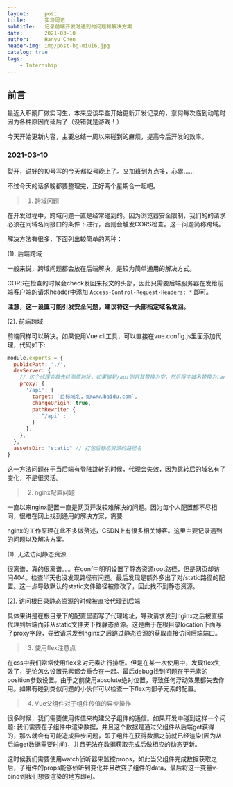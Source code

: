 ```yaml
---
layout:     post
title:      实习周记
subtitle:   记录前端开发时遇到的问题和解决方案
date:       2021-03-10
author:     Hanyu Chen
header-img: img/post-bg-miui6.jpg
catalog: true
tags:
    - Internship
---
```


## 前言

最近入职鹅厂做实习生，本来应该早些开始更新开发记录的，奈何每次临到动笔时因为各种原因而延后了（没错就是游戏！）

今天开始更新内容，主要总结一周以来碰到的麻烦，提高今后开发的效率。

### 2021-03-10

裂开，说好的10号写的今天都12号晚上了。又加班到九点多，心累......

不过今天的话多晚都要整理完，正好两个星期合一起吧。

> 1. 跨域问题

在开发过程中，跨域问题一直是经常碰到的。因为浏览器安全限制，我们的的请求必须在同域名同接口的条件下进行，否则会触发CORS检查。这一问题简称跨域。

解决方法有很多，下面列出较简单的两种：

(1). 后端跨域

一般来说，跨域问题都会放在后端解决，是较为简单通用的解决方式。

CORS在检查的时候会check发回来报文的头部，因此只需要后端服务器在发给前端客户端的请求header中添加 `Access-Control-Request-Headers: *` 即可。

**注意，这一设置可能引发安全问题，建议将这一头部指定域名发回。**

(2). 前端跨域

前端同样可以解决。如果使用Vue cli工具，可以直接在vue.config.js里面添加代理，代码如下:

```javascript
module.exports = {
  publicPath: './',
  devServer: {
    // 这个代理会首先检测原地址，如果碰到/api则将其替换为空，然后将主域名替换为target里的值。
    proxy: {
      '/api': {
        target: `目标域名，如www.baidu.com`,
        changeOrigin: true,
        pathRewrite: {
          '^/api' : ''
        }
      },
    },
  },
  assetsDir: "static" // 打包后静态资源的路径名
}
```

这一方法问题在于当后端有登陆跳转的时候，代理会失效，因为跳转后的域名有了变化，不是很灵活。



> 2. nginx配置问题

一直以来nginx配置一直是网页开发较难解决的问题。因为每个人配置都不尽相同，很难在网上找到通用的解决方案，需要

nginx的工作原理在此不多做赘述，CSDN上有很多相关博客。这里主要记录遇到的问题以及解决方案。

(1). 无法访问静态资源

很离谱，真的很离谱。。。在conf中明明设置了静态资源root路径，但是网页却访问404。检查半天也没发现路径有问题。最后发现是额外多出了对/static路径的配置。这一点导致默认的static文件路径被修改了，因此找不到静态资源。

(2). 访问根目录静态资源的时候被直接代理到后端

具体来讲是在根目录下的配置里面写了代理地址，导致请求发到nginx之后被直接代理到后端而非从static文件夹下找静态资源。这是由于在根目录location下面写了proxy字段，导致请求发到nginx之后跳过静态资源的获取直接访问后端端口。

> 3. 使用flex注意点

在css中我们常常使用flex来对元素进行排版。但是在某一次使用中，发现flex失效了，无论怎么设置元素都会重合在一起。最后debug找到问题在于元素的position参数设置。由于之前使用absolute绝对位置，导致任何浮动效果都失去作用。如果有碰到类似问题的小伙伴可以检查一下flex内部子元素的配置。

> 4. Vue父组件对子组件传值的异步操作

很多时候，我们需要使用传值来构建父子组件的通信。如果开发中碰到这样一个问题: 我们需要在子组件中渲染数据，并且这个数据是通过父组件从后端get获得的，那么就会有可能造成异步问题，即子组件在获得数据之前就已经渲染(因为从后端get数据需要时间)，并且无法在数据获取完成后做相应的动态更新。

这时候我们需要使用watch侦听器来监控props，如此当父组件完成数据获取之后，子组件的props能够侦听到变化并且改变子组件的data，最后将这一变量v-bind到我们想要渲染的地方即可。







